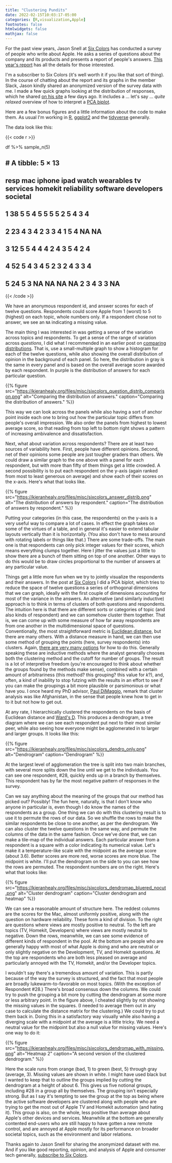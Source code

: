 ```yaml
---
title: "Clustering Pundits"
date: 2022-02-15T10:03:17-05:00
categories: [R,visualization,Apple]
footnotes: false
htmlwidgets: false
mathjax: false
---
```


For the past view years, Jason Snell at [Six Colors](https://sixcolors.com/) has conducted a survey of people who write about Apple. He asks a series of questions about the company and its products and presents a report of people's answers. [This year's report](https://sixcolors.com/post/2022/02/apple-in-2021-the-six-colors-report-card/) has all the details for those interested. 

I'm a subscriber to Six Colors (it's well worth it if you like that sort of thing). In the course of chatting about the report and its graphs in the member Slack, Jason kindly shared an anonymized version of the survey data with me. I made a few quick graphs looking at the distribution of responses, which he shared [on his site](https://sixcolors.com/post/2022/02/fun-with-charts-a-2021-report-card-breakdown/) a few days ago. It includes a ... let's say ... _quite relaxed_ overview of how to interpret a [PCA biplot](https://en.wikipedia.org/wiki/Principal_component_analysis). 

Here are a few bonus figures and a little information about the code to make them. As usual I'm working in [R](https://www.r-project.org), [ggplot2](https://ggplot2.tidyverse.org) and the [tidyverse](https://www.tidyverse.org) generally.  

The data look like this:

{{< code r >}}

df %>% 
   sample_n(5)
   
## # A tibble: 5 × 13
##   resp    mac iphone  ipad watch wearables    tv services homekit reliability software developers societal
##   <chr> <int>  <int> <int> <int>     <int> <int>    <int>   <int>       <int>    <int>      <int>    <int>
## 1 38        5      5     4     5         5     5        5       2           5        4          3        4
## 2 23        4      3     4     2         3     3        4       1           5        4         NA       NA
## 3 12        5      5     4     4         4     2        4       3           5        4          2        4
## 4 52        5      4     3     4         5     2        3       2           4        3          3        4
## 5 24        5      3    NA    NA        NA    NA        2       3           4        3          3       NA

{{< /code >}}

We have an anonymous respondent id, and answer scores for each of twelve questions. Respondents could score Apple from 1 (worst) to 5 (highest) on each topic, whole numbers only. If a respondent chose not to answer, we see an `NA` indicating a missing value.

The main thing I was interested in was getting a sense of the variation across topics and respondents. To get a sense of the range of variation across _questions_, I did what I recommended in an earlier post on [comparing distributions](https://kieranhealy.org/blog/archives/2021/12/19/comparing-distributions/). That is, use a small-multiple graph to show a histogram for each of the twelve questions, while also showing the overall distribution of opinion in the background of each panel. So here, the distribution in gray is the same in every panel and is based on the overall average score awarded by each respondent. In purple is the distribution of answers for each particular question. 

{{% figure src="https://kieranhealy.org/files/misc/sixcolors_question_distrib_comparison.png" alt="Comparing the distribution of answers." caption="Comparing the distribution of answers." %}}

This way we can look across the panels while also having a sort of anchor point inside each one to bring out how the particular topic differs from people's overall impression. We also order the panels from highest to lowest average score, so that reading from top left to bottom right shows a pattern of increasing ambivalence and dissatisfaction.

Next, what about variation across respondents? There are at least two sources of variability here. First, people have different opinions. Second, net of their opinions some people are just tougher graders than others. We could draw a similar graph to the one above with a panel for each respondent, but with more than fifty of them things get a little crowded. A second possibility is to put each respondent on the y-axis (again ranked from most to least generous on average) and show each of their scores on the x-axis. Here's what that looks like.

{{% figure src="https://kieranhealy.org/files/misc/sixcolors_answer_distrib.png" alt="The distribution of answers by respondent." caption="The distribution of answers by respondent." %}}

Putting your categories (in this case, the respondents) on the y-axis is a very useful way to compare a lot of cases. In effect the graph takes on some of the virtues of a table, and in general it's easier to extend tabular layouts vertically than it is horizontally. (You also don't have to mess around with rotating labels or things like that.) There are some trade-offs. The main one is that respondents can only pick integer values for their scores, which means everything clumps together. Here I jitter the values just a little to show there are a bunch of them sitting on top of one another. Other ways to do this would be to draw circles proportional to the number of answers at any particular value. 

Things get a little more fun when we try to jointly visualize the respondents and their answers. In the post at [Six Colors](https://sixcolors.com/post/2022/02/fun-with-charts-a-2021-report-card-breakdown/) I did a PCA biplot, which tries to reduce the space of twelve questions a series of orthogonal dimensions that we can graph, ideally with the first couple of dimensions accounting for most of the variance in the answers. An alternative (and similarly inductive) approach is to think in terms of clusters of both questions and respondents. The intuition here is that there are different sorts or categories of topic (and also kinds of respondent) and we can somehow cluster them together. That is, we can come up with some measure of how far away respondents are from one another in the multidimensional space of questions. Conventionally, the most straightforward metric is  [Euclidean distance](https://en.wikipedia.org/wiki/Euclidean_distance), but there are many others. With a distance measure in hand, we can then use some method of grouping the points (here, survey respondents) into clusters. Again, [there are very many options](https://en.wikipedia.org/wiki/Cluster_analysis) for how to do this. Generally speaking these are inductive methods where the analyst generally chooses both the clustering method and the cutoff for number of groups. The result is a lot of interpretive freedom (you're encouraged to think about whether the groups found by the methods make sense), combined with a certain amount of arbitrariness (this method? this grouping? this value for _k_?), and, often, a kind of inability to stop futzing with the results in an effort to see if you can make the groupings a bit more plausible or parsimonious or what have you. I once heard my PhD advisor, [Paul DiMaggio](https://en.wikipedia.org/wiki/Paul_DiMaggio "Paul DiMaggio"), remark that cluster analysis was like Afghanistan, in the sense that people knew how to get in to it but not how to get out.

At any rate, I hierarchically clustered the respondents on the basis of Euclidean distance and [Ward's D](https://en.wikipedia.org/wiki/Ward%27s_method). This produces a dendrogram, a tree diagram where we can see each respondent put next to their most similar peer, while also seeing how everyone might be agglomerated in to larger and larger groups. It looks like this:

{{% figure src="https://kieranhealy.org/files/misc/sixcolors_dendro_only.png" alt="Dendrogram" caption="Dendrogram" %}}

At the largest level of agglomeration the tree is split into two main branches, with several more splits down the line until we get to the individuals. You can see one respondent, #28, quickly ends up in a branch by themselves. This respondent has by far the most negative pattern of responses in the survey. 

Can we say anything about the meaning of the groups that our method has picked out? Possibly! The fun here, naturally, is that I don't know who anyone in particular is, even though I do know the names of the respondents as a group. One thing we can do with this clustering result is to use it to permute the rows of our data. So we shuffle the rows to make the similar respondents be close to one another, as per the dendrogram. We can also cluster the twelve questions in the same way, and permute the columns of the data in the same fashion. Once we've done that, we can make a tile-map of the individual answers. Each particular answer from a respondent is a square with a color indicating its numerical value. Let's make it a temperature-like scale with the midpoint as the average score (about 3.6). Better scores are more red, worse scores are more blue. The midpoint is white. I'll put the dendrogram on the side to you can see how the rows are permuted. The respondent numbers are on the right. Here's what that looks like:

{{% figure src="https://kieranhealy.org/files/misc/sixcolors_dendromap_bluered_nocut.png" alt="Cluster dendrogram" caption="Cluster dendrogram and heatmap" %}}

We can see a reasonable amount of structure here. The reddest columns are the scores for the Mac, almost uniformly positive, along with the question on hardware reliability. These form a kind of division. To the right are questions where views are mostly positive to neutral. To the left are topics (TV, Homekit, Developers) where views are mostly neutral to negative. Down the rows, meanwhile, we can see some evidence of different kinds of respondent in the pool. At the bottom are people who are generally happy with most of what Apple is doing and who are neutral or only slightly negative on the Development, TV, and Homekit questions. At the top are respondents who are both less pleased on average and particularly annoyed with the TV, Homekit, and/or the Developer topics. 

I wouldn't say there's a tremendous amount of variation. This is partly because of the way the survey is structured, and the fact that most people are broadly lukewarm-to-favorable on most topics. (With the exception of Respondent #28.) There's broad consensus down the columns. We could try to push the grouping a bit more by cutting the dendrogram at some more or less arbitrary point. In the figure above, I cheated slightly by not showing the missing values in the squares. (I needed to average them out in any case to calculate the distance matrix for the clustering.) We could try to put them back in. Doing this in a satisfactory way visually while also having a diverging scale with a midpoint at the average is a little tricky. We need a neutral value for the midpoint but also a null value for missing values. Here's one way to do it:

{{% figure src="https://kieranhealy.org/files/misc/sixcolors_dendromap_with_missing.png" alt="Heatmap 2" caption="A second version of the clustered dendrogram." %}}

Here the scale runs from orange (bad, 1) to green (best, 5) through gray (average, 3). Missing values are shown in white. I might have used black but I wanted to keep that to outline the groups implied by cutting the dendrogram at a height of about 6. This gives us five notional groups, including #28 in a group all by themselves. The grouping isn't especially strong. But as I say it's tempting to see the group at the top as being where the active software developers are clustered along with people who are trying to get the most out of Apple TV and Homekit automation (and hating it). This group is also, on the whole, less positive than average about Apple's other devices and services. Meanwhile at the bottom are generally contented end-users who are still happy to have gotten a new remote control, and are annoyed at Apple mostly for its performance on broader societal topics, such as the environment and labor relations. 

Thanks again to Jason Snell for sharing the anonymized dataset with me. And if you like good reporting, opinion, and analysis of Apple and consumer tech generally, [subscribe to Six Colors](https://sixcolors.com/subscribe/). 


